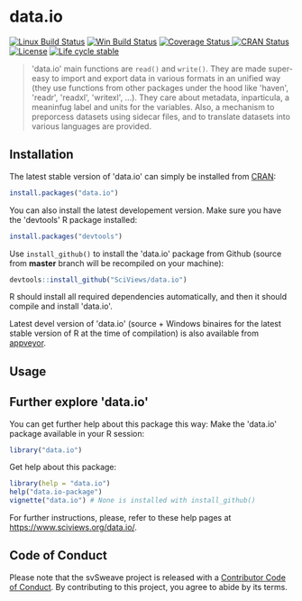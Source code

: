 
# data.io

<!-- badges: start -->
[![Linux Build Status](https://travis-ci.com/SciViews/data.io.svg )](https://travis-ci.com/SciViews/data.io)
[![Win Build Status](https://ci.appveyor.com/api/projects/status/github/SciViews/data-io?branch=master&svg=true)](http://ci.appveyor.com/project/phgrosjean/data-io)
[![Coverage Status](https://img.shields.io/codecov/c/github/SciViews/data.io/master.svg)
](https://codecov.io/github/SciViews/data.io?branch=master)
[![CRAN Status](http://www.r-pkg.org/badges/version/data.io)](http://cran.r-project.org/package=data.io)
[![License](https://img.shields.io/badge/license-GPL-blue.svg)](http://www.gnu.org/licenses/gpl-2.0.html)
[![Life
cycle stable](https://img.shields.io/badge/lifecycle-stable-brightgreen.svg)](https://www.tidyverse.org/lifecycle/#stable)
<!-- badges: end -->

> 'data.io' main functions are `read()` and `write()`. They are made super-easy to import and export data in various formats in an unified way (they use functions from other packages under the hood like 'haven', 'readr', 'readxl', 'writexl', ...). They care about metadata, inparticula, a meaninfug label and units for the variables. Also, a mechanism to preporcess datasets using sidecar files, and to translate datasets into various languages are provided.

## Installation

The latest stable version of 'data.io' can simply be installed from [CRAN](http://cran.r-project.org):

```r
install.packages("data.io")
```

You can also install the latest developement version. Make sure you have the 'devtools' R package installed:

```r
install.packages("devtools")
```

Use `install_github()` to install the 'data.io' package from Github (source from **master** branch will be recompiled on your machine):

```r
devtools::install_github("SciViews/data.io")
```

R should install all required dependencies automatically, and then it should compile and install 'data.io'.

Latest devel version of 'data.io' (source + Windows binaires for the latest stable version of R at the time of compilation) is also available from [appveyor](https://ci.appveyor.com/project/phgrosjean/data.io/build/artifacts).

## Usage

## Further explore 'data.io'

You can get further help about this package this way: Make the 'data.io' package available in your R session:

```r
library("data.io")
```

Get help about this package:

```r
library(help = "data.io")
help("data.io-package")
vignette("data.io") # None is installed with install_github()
```

For further instructions, please, refer to these help pages at https://www.sciviews.org/data.io/.

## Code of Conduct

Please note that the svSweave project is released with a [Contributor Code of Conduct](https://contributor-covenant.org/version/2/0/CODE_OF_CONDUCT.html). By contributing to this project, you agree to abide by its terms.
